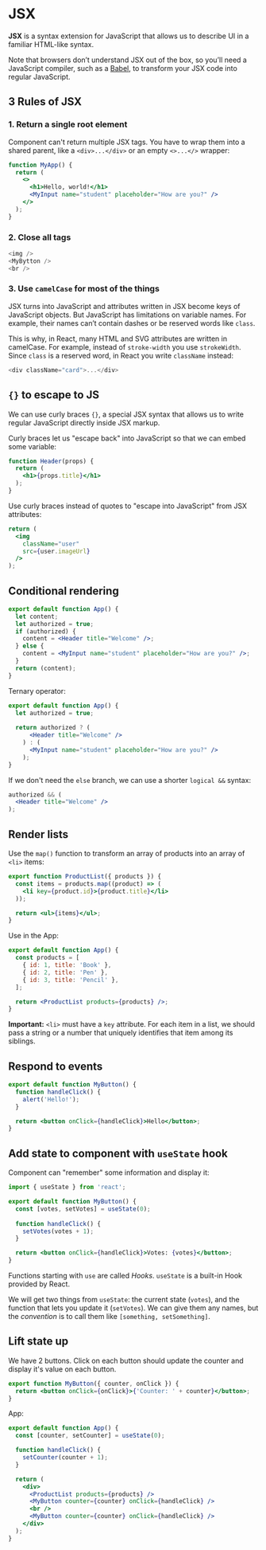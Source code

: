 # JSX

**JSX** is a syntax extension for JavaScript that allows us to describe UI in a familiar HTML-like syntax. 

Note that browsers don’t understand JSX out of the box, so you’ll need a JavaScript compiler, such as a [Babel](https://babeljs.io/), to transform your JSX code into regular JavaScript.

## 3 Rules of JSX

### 1. Return a single root element 

Component can't return multiple JSX tags. You have to wrap them into a shared parent, like a `<div>...</div>` or an empty `<>...</>` wrapper:

```jsx
function MyApp() {
  return (
    <>
      <h1>Hello, world!</h1>
      <MyInput name="student" placeholder="How are you?" />
    </>
  );
}
```
### 2. Close all tags

```js
<img />
<MyBytton />
<br />
```

### 3. Use `camelCase` for most of the things

JSX turns into JavaScript and attributes written in JSX become keys of JavaScript objects. 
But JavaScript has limitations on variable names. For example, their names can’t contain dashes or be reserved words like `class`.

This is why, in React, many HTML and SVG attributes are written in camelCase. 
For example, instead of `stroke-width` you use `strokeWidth`. Since `class` is a reserved word, in React you write `className` instead:

```js
<div className="card">...</div>
```

## `{}` to escape to JS

We can use curly braces `{}`, a special JSX syntax that allows us to write regular JavaScript directly inside JSX markup.

Curly braces let us "escape back" into JavaScript so that we can embed some variable:

```jsx
function Header(props) {
  return (
    <h1>{props.title}</h1>
  );
}
```

Use curly braces instead of quotes to "escape into JavaScript" from JSX attributes:

```jsx
return (
  <img
    className="user"
    src={user.imageUrl}
  />
);
```

## Conditional rendering

```jsx
export default function App() {
  let content;
  let authorized = true;
  if (authorized) {
    content = <Header title="Welcome" />;
  } else {
    content = <MyInput name="student" placeholder="How are you?" />;
  }
  return (content);
}
```

Ternary operator:

```jsx
export default function App() {
  let authorized = true;
  
  return authorized ? (
      <Header title="Welcome" />
    ) : (
      <MyInput name="student" placeholder="How are you?" />
    );
}
```

If we don't need the `else` branch, we can use a shorter `logical &&` syntax:

```jsx
authorized && (
  <Header title="Welcome" />
);
```

## Render lists

Use the `map()` function to transform an array of products into an array of `<li>` items:

```jsx
export function ProductList({ products }) {
  const items = products.map((product) => (
    <li key={product.id}>{product.title}</li>
  ));

  return <ul>{items}</ul>;
}
```

Use in the App:

```jsx
export default function App() {
  const products = [
    { id: 1, title: 'Book' },
    { id: 2, title: 'Pen' },
    { id: 3, title: 'Pencil' },
  ];

  return <ProductList products={products} />;
}
```

**Important:** `<li>` must have a `key` attribute. 
For each item in a list, we should pass a string or a number that uniquely identifies that item among its siblings.

## Respond to events

```jsx
export default function MyButton() {
  function handleClick() {
    alert('Hello!');
  }

  return <button onClick={handleClick}>Hello</button>;
}
```

## Add state to component with `useState` hook

Component can "remember" some information and display it:

```jsx
import { useState } from 'react';

export default function MyButton() {
  const [votes, setVotes] = useState(0);
  
  function handleClick() {
    setVotes(votes + 1);
  }

  return <button onClick={handleClick}>Votes: {votes}</button>;
}
```
Functions starting with `use` are called *Hooks*. `useState` is a built-in Hook provided by React. 

We will get two things from `useState`: the current state (`votes`), and the function that lets you update it (`setVotes`). 
We can give them any names, but the *convention* is to call them like `[something, setSomething]`.

## Lift state up

We have 2 buttons. Click on each button should update the counter and display it's value on each button.

```jsx
export function MyButton({ counter, onClick }) {
  return <button onClick={onClick}>{'Counter: ' + counter}</button>;
}
```

App:

```jsx
export default function App() {
  const [counter, setCounter] = useState(0);

  function handleClick() {
    setCounter(counter + 1);
  }

  return (
    <div>
      <ProductList products={products} />
      <MyButton counter={counter} onClick={handleClick} />
      <br />
      <MyButton counter={counter} onClick={handleClick} />
    </div>
  );
}
```
